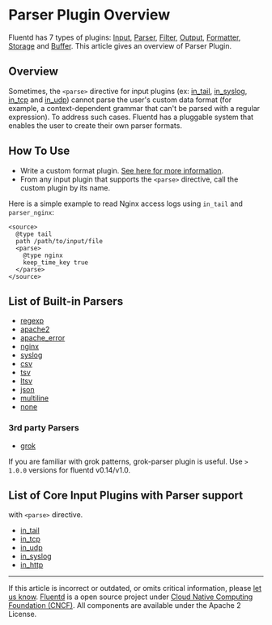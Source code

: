 # Parser Plugin Overview

Fluentd has 7 types of plugins: [Input](/plugins/input/input-plugin-overview.md),
[Parser](/articles/parser-plugin-overview.md), [Filter](/plugins/filter/filter-plugin-overview.md),
[Output](/plugins/output/output-plugin-overview.md),
[Formatter](/articles/formatter-plugin-overview.md),
[Storage](/articles/storage-plugin-overview.md) and [Buffer](/articles/buffer-plugin-overview.md).
This article gives an overview of Parser Plugin.


## Overview

Sometimes, the `<parse>` directive for input plugins (ex:
[in\_tail](/plugins/input/in_tail.md), [in\_syslog](/plugins/input/in_syslog.md), [in\_tcp](/plugins/input/in_tcp.md) and
[in\_udp](/plugins/input/in_udp.md)) cannot parse the user's custom data format (for
example, a context-dependent grammar that can't be parsed with a regular
expression). To address such cases. Fluentd has a pluggable system that
enables the user to create their own parser formats.


## How To Use

-   Write a custom format plugin. [See here for more information](/articles/plugin-development.md/#parser-plugins).
-   From any input plugin that supports the `<parse>` directive, call
    the custom plugin by its name.

Here is a simple example to read Nginx access logs using `in_tail` and
`parser_nginx`:

``` {.CodeRay}
<source>
  @type tail
  path /path/to/input/file
  <parse>
    @type nginx
    keep_time_key true
  </parse>
</source>
```


## List of Built-in Parsers

-   [regexp](/articles/parser_regexp.md)
-   [apache2](/articles/parser_apache2.md)
-   [apache\_error](/articles/parser_apache_error.md)
-   [nginx](/articles/parser_nginx.md)
-   [syslog](/articles/parser_syslog.md)
-   [csv](/articles/parser_csv.md)
-   [tsv](/articles/parser_tsv.md)
-   [ltsv](/articles/parser_ltsv.md)
-   [json](/articles/parser_json.md)
-   [multiline](/articles/parser_multiline.md)
-   [none](/articles/parser_none.md)


### 3rd party Parsers

-   [grok](https://github.com/fluent/fluent-plugin-grok-parser)

If you are familiar with grok patterns, grok-parser plugin is useful.
Use `> 1.0.0` versions for fluentd v0.14/v1.0.


## List of Core Input Plugins with Parser support

with `<parse>` directive.

-   [in\_tail](/plugins/input/in_tail.md)
-   [in\_tcp](/plugins/input/in_tcp.md)
-   [in\_udp](/plugins/input/in_udp.md)
-   [in\_syslog](/plugins/input/in_syslog.md)
-   [in\_http](/plugins/input/in_http.md)


------------------------------------------------------------------------

If this article is incorrect or outdated, or omits critical information, please [let us know](https://github.com/fluent/fluentd-docs/issues?state=open).
[Fluentd](http://www.fluentd.org/) is a open source project under [Cloud Native Computing Foundation (CNCF)](https://cncf.io/). All components are available under the Apache 2 License.
